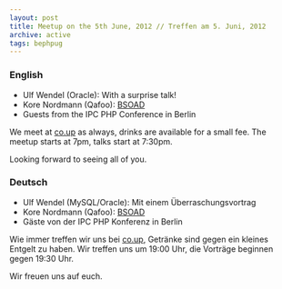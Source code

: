 ```yaml
---
layout: post
title: Meetup on the 5th June, 2012 // Treffen am 5. Juni, 2012
archive: active
tags: bephpug
---
```


### English

 * Ulf Wendel (Oracle): With a surprise talk!
 * Kore Nordmann (Qafoo): [BSOAD](https://github.com/Qafoo/bsoad)
 * Guests from the IPC PHP Conference in Berlin

We meet at [co.up](http://www.bephpug.de/location.html) as always, drinks are
available for a small fee. The meetup starts at 7pm, talks start at 7:30pm.

Looking forward to seeing all of you.

### Deutsch

 * Ulf Wendel (MySQL/Oracle): Mit einem &Uuml;berraschungsvortrag
 * Kore Nordmann (Qafoo): [BSOAD](https://github.com/Qafoo/bsoad)
 * G&auml;ste von der IPC PHP Konferenz in Berlin

Wie immer treffen wir uns bei [co.up](http://www.bephpug.de/location.html),
Getränke sind gegen ein kleines Entgelt zu haben.
Wir treffen uns um 19:00 Uhr, die Vorträge beginnen gegen 19:30 Uhr.

Wir freuen uns auf euch.
